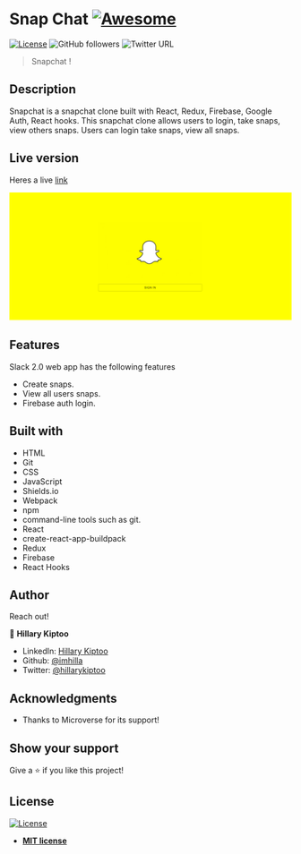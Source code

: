 # Snap Chat [![Awesome](https://cdn.rawgit.com/sindresorhus/awesome/d7305f38d29fed78fa85652e3a63e154dd8e8829/media/badge.svg)](https://github.com/imhilla/snapchat)

[![License](https://img.shields.io/badge/License-MIT-green.svg)]()
![GitHub followers](https://img.shields.io/github/followers/imhilla?label=imhilla&style=social)
![Twitter URL](https://img.shields.io/twitter/follow/hillarykiptoo_?label=Follow&style=social)


>  Snapchat !

## Description

Snapchat is a snapchat clone built with React, Redux, Firebase, Google Auth, React hooks. This snapchat clone allows users to login, take snaps, view others snaps. Users can login take snaps, view all snaps.

## Live version

Heres a live <a href="https://snapchat-387f2.web.app/">link</a>


<img src="./src/Images/snap.PNG" alt="">

## Features

Slack 2.0 web  app has the following features
- Create snaps.
- View all users snaps.
- Firebase auth login.

## Built with

- HTML
- Git
- CSS
- JavaScript
- Shields.io
- Webpack
- npm
- command-line tools such as git.
- React
- create-react-app-buildpack
- Redux
- Firebase
- React Hooks

## Author

Reach out!

👤 **Hillary Kiptoo**

- LinkedIn: [Hillary Kiptoo](https://www.linkedin.com/in/hillarykiptoo)
- Github: [@imhilla](https://github.com/imhilla)
- Twitter: [@hillarykiptoo](https://twitter.com/hillarykiptoo_)

## Acknowledgments

- Thanks to Microverse for its support!

## Show your support

Give a ⭐️ if you like this project!

## License

[![License](http://img.shields.io/:license-mit-blue.svg?style=flat-square)](http://badges.mit-license.org)

- **[MIT license](http://opensource.org/licenses/mit-license.php)**
